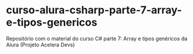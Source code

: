 # curso-alura-csharp-parte-7-array-e-tipos-genericos
Repositório com o material do curso C# parte 7: Array e tipos genéricos da Alura (Projeto Acelera Devs)
